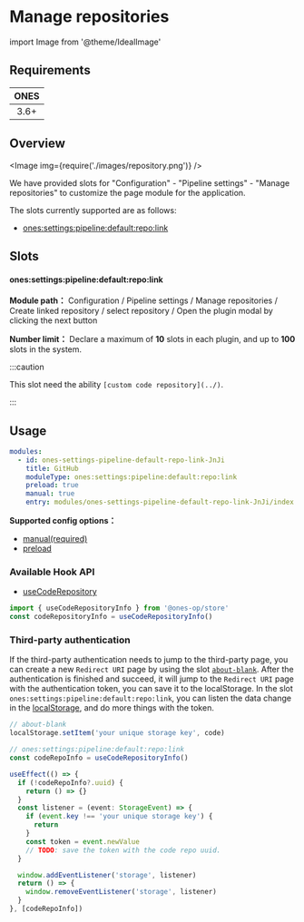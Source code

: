 # Manage repositories

import Image from '@theme/IdealImage'

## Requirements

| **ONES** |
| :------: |
|   3.6+   |

## Overview

<Image img={require('./images/repository.png')} />

We have provided slots for "Configuration" - "Pipeline settings" - "Manage repositories" to customize the page module for the application.

The slots currently supported are as follows:

- [ones:settings:pipeline:default:repo:link](#onessettingspipelinedefaultrepolink)

## Slots

#### ones:settings:pipeline:default:repo:link

**Module path：** Configuration / Pipeline settings / Manage repositories / Create linked repository / select repository / Open the plugin modal by clicking the next button

**Number limit：** Declare a maximum of **10** slots in each plugin, and up to **100** slots in the system.

:::caution

This slot need the ability `[custom code repository](../)`.

:::

## Usage

```yaml
modules:
  - id: ones-settings-pipeline-default-repo-link-JnJi
    title: GitHub
    moduleType: ones:settings:pipeline:default:repo:link
    preload: true
    manual: true
    entry: modules/ones-settings-pipeline-default-repo-link-JnJi/index.html
```

**Supported config options：**

- [manual(required)](../../../../reference/config/plugin.md#manual)
- [preload](../../../../reference/config/plugin.md#preload)

### Available Hook API

- [useCodeRepository](../../../../reference/packages/store/store.md#useCodeRepository)

```ts
import { useCodeRepositoryInfo } from '@ones-op/store'
const codeRepositoryInfo = useCodeRepositoryInfo()
```

### Third-party authentication

If the third-party authentication needs to jump to the third-party page, you can create a new `Redirect URI` page by using
the slot [`about-blank`](../../global/blank). After the authentication is finished and succeed, it will jump to the
`Redirect URI` page with the authentication token, you can save it to the localStorage. In the slot `ones:settings:pipeline:default:repo:link`,
you can listen the data change in the [localStorage](https://developer.mozilla.org/en-US/docs/Web/API/StorageEvent), and
do more things with the token.

```ts
// about-blank
localStorage.setItem('your unique storage key', code)
```

```ts
// ones:settings:pipeline:default:repo:link
const codeRepoInfo = useCodeRepositoryInfo()

useEffect(() => {
  if (!codeRepoInfo?.uuid) {
    return () => {}
  }
  const listener = (event: StorageEvent) => {
    if (event.key !== 'your unique storage key') {
      return
    }
    const token = event.newValue
    // TODO: save the token with the code repo uuid.
  }

  window.addEventListener('storage', listener)
  return () => {
    window.removeEventListener('storage', listener)
  }
}, [codeRepoInfo])
```
